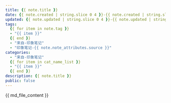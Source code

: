 ```yaml
---
title: {{ note.title }}
date: {{ note.created | string.slice 0 4 }}-{{ note.created | string.slice 4 2 }}-{{ note.created | string.slice 6 2 }} {{ note.created | string.slice 9 2 }}:{{ note.created | string.slice 11 2 }}:{{ note.created | string.slice 13 2 }}
updated: {{ note.updated | string.slice 0 4 }}-{{ note.updated | string.slice 4 2 }}-{{ note.updated | string.slice 6 2 }} {{ note.updated | string.slice 9 2 }}:{{ note.updated | string.slice 11 2 }}:{{ note.updated | string.slice 13 2 }}
tags:
  {{ for item in note.tag }}
  - "{{ item }}"
  {{ end }}
  - "来自-印象笔记"
  - "印象笔记-{{ note.note_attributes.source }}"
categories:
  - "来自-印象笔记"
  {{ for item in cat_name_list }}
  - "{{ item }}"
  {{ end }}
description: {{ note.title }}
public: false
---
```


{{ md_file_content }}
